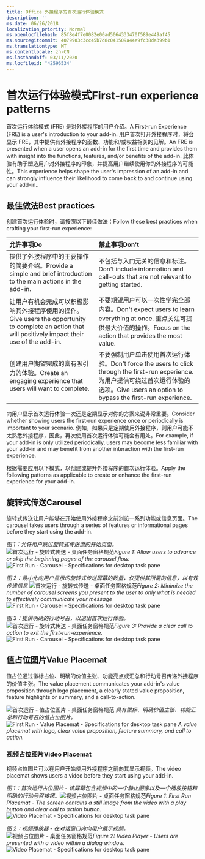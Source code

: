```yaml
---
title: Office 外接程序的首次运行体验模式
description: ''
ms.date: 06/26/2018
localization_priority: Normal
ms.openlocfilehash: 85f8e4f7e0082e00ad5064333470f589e449af45
ms.sourcegitcommit: 4079903c3cc45b7d8c041509a44e9fc38da399b1
ms.translationtype: MT
ms.contentlocale: zh-CN
ms.lasthandoff: 03/11/2020
ms.locfileid: "42596534"
---
```

# <a name="first-run-experience-patterns"></a><span data-ttu-id="ecd29-102">首次运行体验模式</span><span class="sxs-lookup"><span data-stu-id="ecd29-102">First-run experience patterns</span></span>

<span data-ttu-id="ecd29-103">首次运行体验模式 (FRE) 是对外接程序的用户介绍。</span><span class="sxs-lookup"><span data-stu-id="ecd29-103">A First-run Experience (FRE) is a user's introduction to your add-in.</span></span> <span data-ttu-id="ecd29-104">用户首次打开外接程序时，将会显示 FRE，其中提供有外接程序的函数、功能和/或权益相关的见解。</span><span class="sxs-lookup"><span data-stu-id="ecd29-104">An FRE is presented when a user opens an add-in for the first time and provides them with insight into the functions, features, and/or benefits of the add-in.</span></span> <span data-ttu-id="ecd29-105">此体验有助于塑造用户对外接程序的印象，并提高用户继续使用你的外接程序的可能性。</span><span class="sxs-lookup"><span data-stu-id="ecd29-105">This experience helps shape the user's impression of an add-in and can strongly influence their likelihood to come back to and continue using your add-in..</span></span>

## <a name="best-practices"></a><span data-ttu-id="ecd29-106">最佳做法</span><span class="sxs-lookup"><span data-stu-id="ecd29-106">Best practices</span></span>


<span data-ttu-id="ecd29-107">创建首次运行体验时，请按照以下最佳做法：</span><span class="sxs-lookup"><span data-stu-id="ecd29-107">Follow these best practices when crafting your first-run experience:</span></span>

|<span data-ttu-id="ecd29-108">允许事项</span><span class="sxs-lookup"><span data-stu-id="ecd29-108">Do</span></span>|<span data-ttu-id="ecd29-109">禁止事项</span><span class="sxs-lookup"><span data-stu-id="ecd29-109">Don't</span></span>|
|:------|:------|
|<span data-ttu-id="ecd29-110">提供了外接程序中的主要操作的简要介绍。</span><span class="sxs-lookup"><span data-stu-id="ecd29-110">Provide a simple and brief introduction to the main actions in the add-in.</span></span> | <span data-ttu-id="ecd29-111">不包括与入门无关的信息和标注。</span><span class="sxs-lookup"><span data-stu-id="ecd29-111">Don't include information and call-outs that are not relevant to getting started.</span></span>
|<span data-ttu-id="ecd29-112">让用户有机会完成可以积极影响其外接程序使用的操作。</span><span class="sxs-lookup"><span data-stu-id="ecd29-112">Give users the opportunity to complete an action that will positively impact their use of the add-in.</span></span> | <span data-ttu-id="ecd29-113">不要期望用户可以一次性学完全部内容。</span><span class="sxs-lookup"><span data-stu-id="ecd29-113">Don't expect users to learn everything at once.</span></span> <span data-ttu-id="ecd29-114">重点关注可提供最大价值的操作。</span><span class="sxs-lookup"><span data-stu-id="ecd29-114">Focus on the action that provides the most value.</span></span>
|<span data-ttu-id="ecd29-115">创建用户期望完成的富有吸引力的体验。</span><span class="sxs-lookup"><span data-stu-id="ecd29-115">Create an engaging experience that users will want to complete.</span></span> | <span data-ttu-id="ecd29-116">不要强制用户单击使用首次运行体验。</span><span class="sxs-lookup"><span data-stu-id="ecd29-116">Don't force the users to click through the first-run experience.</span></span> <span data-ttu-id="ecd29-117">为用户提供可绕过首次运行体验的选项。</span><span class="sxs-lookup"><span data-stu-id="ecd29-117">Give users an option to bypass the first-run experience.</span></span> |



<span data-ttu-id="ecd29-118">向用户显示首次运行体验一次还是定期显示对你的方案来说非常重要。</span><span class="sxs-lookup"><span data-stu-id="ecd29-118">Consider whether showing users the first-run experience once or periodically is important to your scenario.</span></span> <span data-ttu-id="ecd29-119">例如，如果只是定期使用外接程序，则用户可能不太熟悉外接程序，因此，再次使用首次运行体验可能会有用处。</span><span class="sxs-lookup"><span data-stu-id="ecd29-119">For example, if your add-in is only utilized periodically, users may become less familiar with your add-in and may benefit from another interaction with the first-run experience.</span></span>



<span data-ttu-id="ecd29-120">根据需要应用以下模式，以创建或提升外接程序的首次运行体验。</span><span class="sxs-lookup"><span data-stu-id="ecd29-120">Apply the following patterns as applicable to create or enhance the first-run experience for your add-in.</span></span>



## <a name="carousel"></a><span data-ttu-id="ecd29-121">旋转式传送</span><span class="sxs-lookup"><span data-stu-id="ecd29-121">Carousel</span></span>


<span data-ttu-id="ecd29-122">旋转式传送让用户能够在开始使用外接程序之前浏览一系列功能或信息页面。</span><span class="sxs-lookup"><span data-stu-id="ecd29-122">The carousel takes users through a series of features or informational pages before they start using the add-in.</span></span>

<span data-ttu-id="ecd29-123">*图 1：允许用户跳过旋转式传送流的开始页面。*
![首次运行 - 旋转式传送 - 桌面任务窗格规范](../images/add-in-FRE-step-1.png)</span><span class="sxs-lookup"><span data-stu-id="ecd29-123">*Figure 1: Allow users to advance or skip the beginning pages of the carousel flow.*
![First Run - Carousel - Specifications for desktop task pane](../images/add-in-FRE-step-1.png)</span></span>



<span data-ttu-id="ecd29-124">*图 2：最小化向用户显示的旋转式传送屏幕的数量，仅提供其所需的信息，以有效传递信息*
![首次运行 - 旋转式传送 - 桌面任务窗格规范](../images/add-in-FRE-step-2.png)</span><span class="sxs-lookup"><span data-stu-id="ecd29-124">*Figure 2: Minimize the number of carousel screens you present to the user to only what is needed to effectively communicate your message*
![First Run - Carousel - Specifications for desktop task pane](../images/add-in-FRE-step-2.png)</span></span>


<span data-ttu-id="ecd29-125">*图 3：提供明确的行动号召，以退出首次运行体验。*
![首次运行 - 旋转式传送 - 桌面任务窗格规范](../images/add-in-FRE-step-3.png)</span><span class="sxs-lookup"><span data-stu-id="ecd29-125">*Figure 3: Provide a clear call to action to exit the first-run-experience.*
![First Run - Carousel - Specifications for desktop task pane](../images/add-in-FRE-step-3.png)</span></span>



## <a name="value-placemat"></a><span data-ttu-id="ecd29-126">值占位图片</span><span class="sxs-lookup"><span data-stu-id="ecd29-126">Value Placemat</span></span>

<span data-ttu-id="ecd29-127">值占位通过徽标占位、明确的价值主张、功能亮点或汇总和行动号召传递外接程序的价值主张。</span><span class="sxs-lookup"><span data-stu-id="ecd29-127">The value placement communicates your add-in's value proposition through logo placement, a clearly stated value proposition, feature highlights or summary, and a call-to-action.</span></span>



<span data-ttu-id="ecd29-128">![首次运行 - 值占位图片 - 桌面任务窗格规范](../images/add-in-FRE-value.png)
*具有徽标、明确价值主张、功能汇总和行动号召的值占位图片。*</span><span class="sxs-lookup"><span data-stu-id="ecd29-128">![First Run - Value Placemat - Specifications for desktop task pane](../images/add-in-FRE-value.png)
*A value placemat with logo, clear value proposition, feature summary, and call to action.*</span></span>


### <a name="video-placemat"></a><span data-ttu-id="ecd29-129">视频占位图片</span><span class="sxs-lookup"><span data-stu-id="ecd29-129">Video Placemat</span></span>

<span data-ttu-id="ecd29-130">视频占位图片可以在用户开始使用外接程序之前向其显示视频。</span><span class="sxs-lookup"><span data-stu-id="ecd29-130">The video placemat shows users a video before they start using your add-in.</span></span>


<span data-ttu-id="ecd29-131">*图 1：首次运行占位图片 - 该屏幕包含视频中的一个静止图像以及一个播放按钮和明确的行动号召按钮。*![视频占位图片 - 桌面任务窗格规范](../images/add-in-FRE-video.png)</span><span class="sxs-lookup"><span data-stu-id="ecd29-131">*Figure 1: First Run Placemat - The screen contains a still image from the video with a play button and clear call to action button.*![Video Placemat - Specifications for desktop task pane](../images/add-in-FRE-video.png)</span></span>



<span data-ttu-id="ecd29-132">*图 2：视频播放器 - 在对话窗口内向用户展示视频。*
![视频占位图片 - 桌面任务窗格规范](../images/add-in-FRE-video-dialog.png)</span><span class="sxs-lookup"><span data-stu-id="ecd29-132">*Figure 2: Video Player - Users are presented with a video within a dialog window.*
![Video Placemat - Specifications for desktop task pane](../images/add-in-FRE-video-dialog.png)</span></span>
